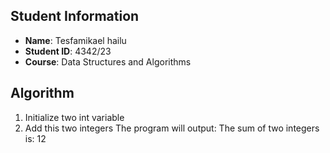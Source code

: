 ##  Student Information
- **Name**: Tesfamikael hailu
- **Student ID**: 4342/23
- **Course**: Data Structures and Algorithms
 ## Algorithm
1. Initialize two int variable
2. Add this two integers
   The program will output:
   The sum of two integers is: 12
   
    

